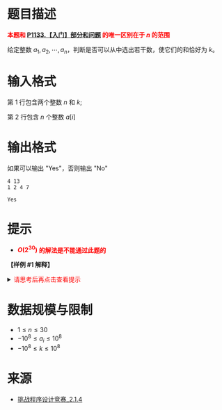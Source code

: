 # 题目描述
**<font color="#FF0000"> 本题和 [P1133.【入门】部分和问题](https://www.gzezoi.cn/d/gzezoi2023/p/P1133) 的唯一区别在于 $n$ 的范围 </font>**

给定整数 $a_1, a_2, \cdots, a_n$，判断是否可以从中选出若干数，使它们的和恰好为 $k$。

# 输入格式
第 1 行包含两个整数 $n$ 和 $k$;

第 2 行包含 $n$ 个整数 $a[i]$

# 输出格式
如果可以输出 "Yes"，否则输出 "No"

```input1
4 13
1 2 4 7
```

```output1
Yes
```

# 提示
* **<font color="#FF0000"> $O(2^{30})$ 的解法是不能通过此题的 </font>**
 
**【样例 #1 解释】**

<details>
<summary><font color="#FF0000">请思考后再点击查看提示</font></summary>

</details>

# 数据规模与限制
* $1 \leq n \leq 30$
* $-10^8 \leq a_i \leq 10^8$
* $-10^8 \leq k \leq 10^8$

# 来源
* [挑战程序设计竞赛_2.1.4]()